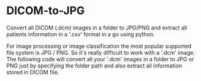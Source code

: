 # DICOM-to-JPG
Convert all DICOM (.dcm) images in a folder to JPG/PNG and extract all patients information in a '.csv' format in a go using python.

For image processing or image classification the most popular supported file system is JPG / PNG. So it's really difficult to work with a '.dcm' image. The following code will convert all your '.dcm' images in a folder to JPG or PNG just by specifying the folder path and also extract all information stored in DICOM file.
